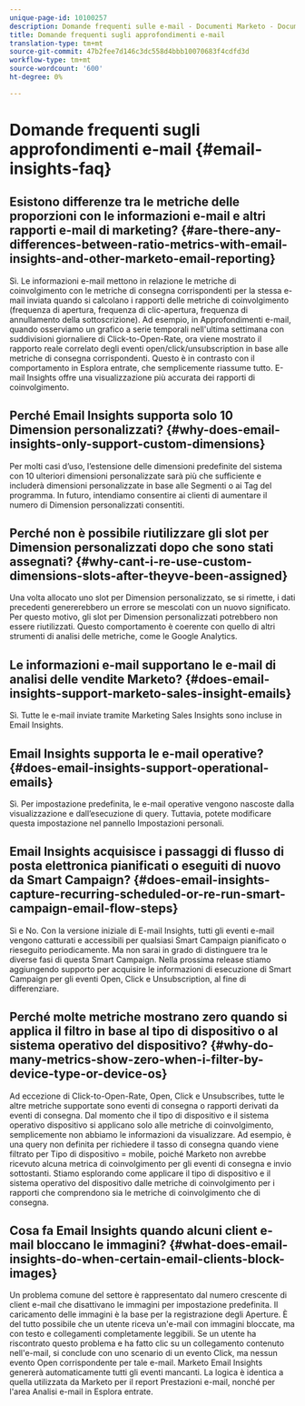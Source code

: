 ```yaml
---
unique-page-id: 10100257
description: Domande frequenti sulle e-mail - Documenti Marketo - Documentazione prodotto
title: Domande frequenti sugli approfondimenti e-mail
translation-type: tm+mt
source-git-commit: 47b2fee7d146c3dc558d4bbb10070683f4cdfd3d
workflow-type: tm+mt
source-wordcount: '600'
ht-degree: 0%

---
```



# Domande frequenti sugli approfondimenti e-mail {#email-insights-faq}

## Esistono differenze tra le metriche delle proporzioni con le informazioni e-mail e altri rapporti e-mail di marketing? {#are-there-any-differences-between-ratio-metrics-with-email-insights-and-other-marketo-email-reporting}

Sì. Le informazioni e-mail mettono in relazione le metriche di coinvolgimento con le metriche di consegna corrispondenti per la stessa e-mail inviata quando si calcolano i rapporti delle metriche di coinvolgimento (frequenza di apertura, frequenza di clic-apertura, frequenza di annullamento della sottoscrizione). Ad esempio, in Approfondimenti e-mail, quando osserviamo un grafico a serie temporali nell&#39;ultima settimana con suddivisioni giornaliere di Click-to-Open-Rate, ora viene mostrato il rapporto reale correlato degli eventi open/click/unsubscription in base alle metriche di consegna corrispondenti. Questo è in contrasto con il comportamento in Esplora entrate, che semplicemente riassume tutto. E-mail Insights offre una visualizzazione più accurata dei rapporti di coinvolgimento.

## Perché Email Insights supporta solo 10 Dimension personalizzati? {#why-does-email-insights-only-support-custom-dimensions}

Per molti casi d’uso, l’estensione delle dimensioni predefinite del sistema con 10 ulteriori dimensioni personalizzate sarà più che sufficiente e includerà dimensioni personalizzate in base alle Segmenti o ai Tag del programma. In futuro, intendiamo consentire ai clienti di aumentare il numero di Dimension personalizzati consentiti.

## Perché non è possibile riutilizzare gli slot per Dimension personalizzati dopo che sono stati assegnati? {#why-cant-i-re-use-custom-dimensions-slots-after-theyve-been-assigned}

Una volta allocato uno slot per Dimension personalizzato, se si rimette, i dati precedenti genererebbero un errore se mescolati con un nuovo significato. Per questo motivo, gli slot per Dimension personalizzati potrebbero non essere riutilizzati. Questo comportamento è coerente con quello di altri strumenti di analisi delle metriche, come le Google Analytics.

## Le informazioni e-mail supportano le e-mail di analisi delle vendite Marketo? {#does-email-insights-support-marketo-sales-insight-emails}

Sì. Tutte le e-mail inviate tramite Marketing Sales Insights sono incluse in Email Insights.

## Email Insights supporta le e-mail operative? {#does-email-insights-support-operational-emails}

Sì. Per impostazione predefinita, le e-mail operative vengono nascoste dalla visualizzazione e dall’esecuzione di query. Tuttavia, potete modificare questa impostazione nel pannello Impostazioni personali.

## Email Insights acquisisce i passaggi di flusso di posta elettronica pianificati o eseguiti di nuovo da Smart Campaign? {#does-email-insights-capture-recurring-scheduled-or-re-run-smart-campaign-email-flow-steps}

Sì e No. Con la versione iniziale di E-mail Insights, tutti gli eventi e-mail vengono catturati e accessibili per qualsiasi Smart Campaign pianificato o rieseguito periodicamente. Ma non sarai in grado di distinguere tra le diverse fasi di questa Smart Campaign. Nella prossima release stiamo aggiungendo supporto per acquisire le informazioni di esecuzione di Smart Campaign per gli eventi Open, Click e Unsubscription, al fine di differenziare.

## Perché molte metriche mostrano zero quando si applica il filtro in base al tipo di dispositivo o al sistema operativo del dispositivo? {#why-do-many-metrics-show-zero-when-i-filter-by-device-type-or-device-os}

Ad eccezione di Click-to-Open-Rate, Open, Click e Unsubscribes, tutte le altre metriche supportate sono eventi di consegna o rapporti derivati da eventi di consegna. Dal momento che il tipo di dispositivo e il sistema operativo dispositivo si applicano solo alle metriche di coinvolgimento, semplicemente non abbiamo le informazioni da visualizzare. Ad esempio, è una query non definita per richiedere il tasso di consegna quando viene filtrato per Tipo di dispositivo = mobile, poiché Marketo non avrebbe ricevuto alcuna metrica di coinvolgimento per gli eventi di consegna e invio sottostanti. Stiamo esplorando come applicare il tipo di dispositivo e il sistema operativo del dispositivo dalle metriche di coinvolgimento per i rapporti che comprendono sia le metriche di coinvolgimento che di consegna.

## Cosa fa Email Insights quando alcuni client e-mail bloccano le immagini? {#what-does-email-insights-do-when-certain-email-clients-block-images}

Un problema comune del settore è rappresentato dal numero crescente di client e-mail che disattivano le immagini per impostazione predefinita. Il caricamento delle immagini è la base per la registrazione degli Aperture. È del tutto possibile che un utente riceva un&#39;e-mail con immagini bloccate, ma con testo e collegamenti completamente leggibili. Se un utente ha riscontrato questo problema e ha fatto clic su un collegamento contenuto nell&#39;e-mail, si conclude con uno scenario di un evento Click, ma nessun evento Open corrispondente per tale e-mail. Marketo Email Insights genererà automaticamente tutti gli eventi mancanti. La logica è identica a quella utilizzata da Marketo per il report Prestazioni e-mail, nonché per l&#39;area Analisi e-mail in Esplora entrate.

